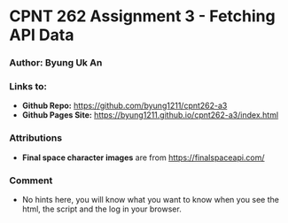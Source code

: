 # CPNT 262 Assignment 3 - Fetching API Data

### Author: Byung Uk An
### Links to:
  - **Github Repo:** https://github.com/byung1211/cpnt262-a3
  - **Github Pages Site:** https://byung1211.github.io/cpnt262-a3/index.html

  
### Attributions

- **Final space character images** are from https://finalspaceapi.com/

### Comment
	
- No hints here, you will know what you want to know when you see the html, the script and the log in your browser.
